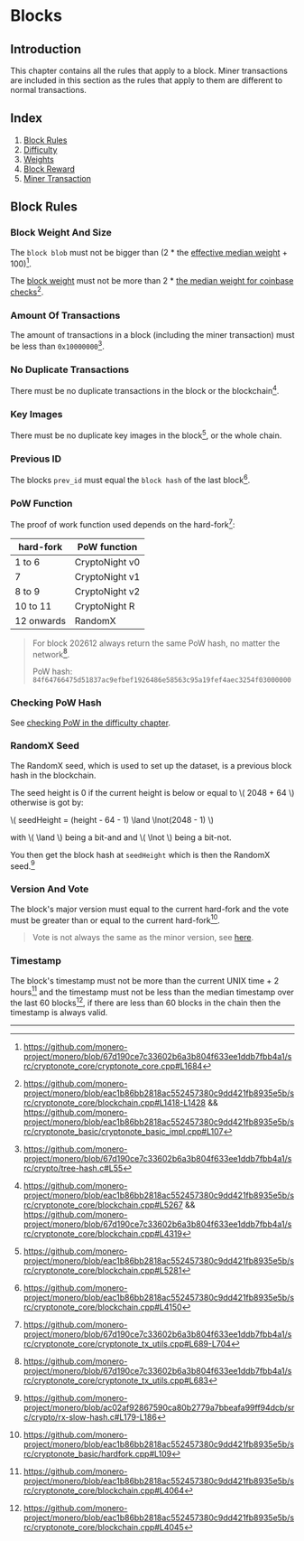 # Blocks

## Introduction

This chapter contains all the rules that apply to a block. Miner transactions are included in this section as the rules
that apply to them
are different to normal transactions.

## Index

1. [Block Rules](./blocks.md#block-rules)
2. [Difficulty](./blocks/difficulty.md)
3. [Weights](./blocks/weights.md)
4. [Block Reward](./blocks/reward.md)
5. [Miner Transaction](./blocks/miner_tx.md)

## Block Rules

### Block Weight And Size

The `block blob` must not be bigger than (2 *
the [effective median weight](./blocks/weights.md#effective-median-weight) + 100)[^block-size-check].

The [block weight](./blocks/weights.md#block-weights) must not be more than 2 *
[the median weight for coinbase checks](./blocks/weights.md#median-weight-for-coinbase-checks)[^block-weight-limit].

### Amount Of Transactions

The amount of transactions in a block (including the miner transaction) must be less
than `0x10000000`[^max-amount-of-txs].

### No Duplicate Transactions

There must be no duplicate transactions in the block or the blockchain[^no-duplicate-txs].

### Key Images

There must be no duplicate key images in the block[^no-duplicate-ki], or the whole chain.

### Previous ID

The blocks `prev_id` must equal the `block hash` of the last block[^prev_id].

### PoW Function

The proof of work function used depends on the hard-fork[^pow-func]:

| hard-fork  | PoW function   |
|------------|----------------|
| 1 to 6     | CryptoNight v0 |
| 7          | CryptoNight v1 |
| 8 to 9     | CryptoNight v2 |
| 10 to 11   | CryptoNight R  |
| 12 onwards | RandomX        |

> For block 202612 always return the same PoW hash, no matter the network[^202612-pow-hash].
>
> PoW hash: `84f64766475d51837ac9efbef1926486e58563c95a19fef4aec3254f03000000`

### Checking PoW Hash

See [checking PoW in the difficulty chapter](./blocks/difficulty.md#checking-a-blocks-proof-of-work).

### RandomX Seed

The RandomX seed, which is used to set up the dataset, is a previous block hash in the blockchain.

The seed height is 0 if the current height is below or equal to \\( 2048 + 64 \\) otherwise is got by:

\\( seedHeight = (height - 64 - 1) \land \lnot(2048 - 1) \\)

with \\( \land \\) being a bit-and and \\( \lnot \\) being a bit-not.

You then get the block hash at `seedHeight` which is then the RandomX seed.[^rx-seed]

### Version And Vote

The block's major version must equal to the current hard-fork and the vote must be greater than or equal to the current
hard-fork[^version-vote].

> Vote is not always the same as the minor version, see [here](./hardforks.md#blocks-version-and-vote).

### Timestamp

The block's timestamp must not be more than the current UNIX time + 2 hours[^timestamp-upper-limit] and the timestamp
must not be less than
the median timestamp over the last 60 blocks[^timestamp-lower-limit], if there are less than 60 blocks in the chain then
the timestamp is always valid.

---

[^block-size-check]: <https://github.com/monero-project/monero/blob/67d190ce7c33602b6a3b804f633ee1ddb7fbb4a1/src/cryptonote_core/cryptonote_core.cpp#L1684>

[^block-weight-limit]: <https://github.com/monero-project/monero/blob/eac1b86bb2818ac552457380c9dd421fb8935e5b/src/cryptonote_core/blockchain.cpp#L1418-L1428> && <https://github.com/monero-project/monero/blob/eac1b86bb2818ac552457380c9dd421fb8935e5b/src/cryptonote_basic/cryptonote_basic_impl.cpp#L107>

[^max-amount-of-txs]: <https://github.com/monero-project/monero/blob/67d190ce7c33602b6a3b804f633ee1ddb7fbb4a1/src/crypto/tree-hash.c#L55>

[^no-duplicate-txs]: <https://github.com/monero-project/monero/blob/eac1b86bb2818ac552457380c9dd421fb8935e5b/src/cryptonote_core/blockchain.cpp#L5267> && <https://github.com/monero-project/monero/blob/67d190ce7c33602b6a3b804f633ee1ddb7fbb4a1/src/cryptonote_core/blockchain.cpp#L4319>

[^no-duplicate-ki]: <https://github.com/monero-project/monero/blob/eac1b86bb2818ac552457380c9dd421fb8935e5b/src/cryptonote_core/blockchain.cpp#L5281>

[^prev_id]: <https://github.com/monero-project/monero/blob/eac1b86bb2818ac552457380c9dd421fb8935e5b/src/cryptonote_core/blockchain.cpp#L4150>

[^pow-func]: <https://github.com/monero-project/monero/blob/67d190ce7c33602b6a3b804f633ee1ddb7fbb4a1/src/cryptonote_core/cryptonote_tx_utils.cpp#L689-L704>

[^202612-pow-hash]: <https://github.com/monero-project/monero/blob/67d190ce7c33602b6a3b804f633ee1ddb7fbb4a1/src/cryptonote_core/cryptonote_tx_utils.cpp#L683>

[^rx-seed]: <https://github.com/monero-project/monero/blob/ac02af92867590ca80b2779a7bbeafa99ff94dcb/src/crypto/rx-slow-hash.c#L179-L186>

[^version-vote]: <https://github.com/monero-project/monero/blob/eac1b86bb2818ac552457380c9dd421fb8935e5b/src/cryptonote_basic/hardfork.cpp#L109>

[^timestamp-upper-limit]: <https://github.com/monero-project/monero/blob/eac1b86bb2818ac552457380c9dd421fb8935e5b/src/cryptonote_core/blockchain.cpp#L4064>

[^timestamp-lower-limit]: <https://github.com/monero-project/monero/blob/eac1b86bb2818ac552457380c9dd421fb8935e5b/src/cryptonote_core/blockchain.cpp#L4045>
